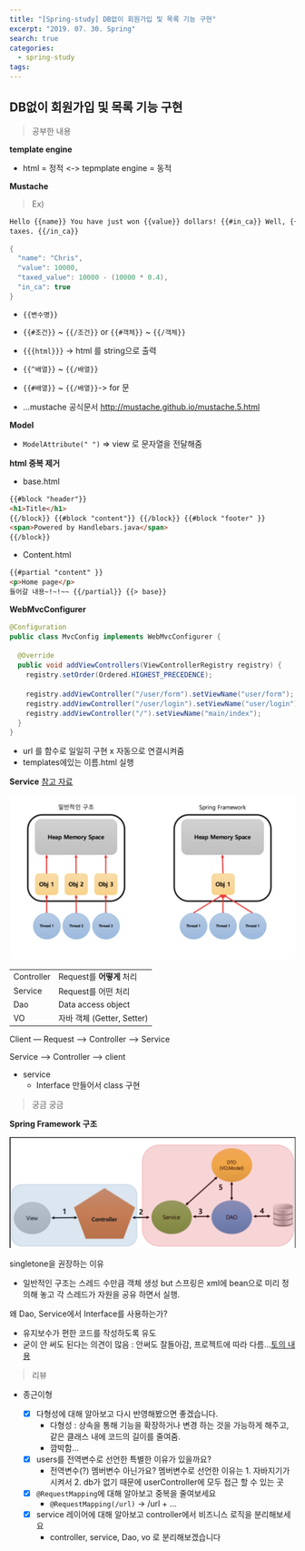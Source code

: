 ```yaml
---
title: "[Spring-study] DB없이 회원가입 및 목록 기능 구현"
excerpt: "2019. 07. 30. Spring"
search: true
categories:
  - spring-study
tags:
---
```


## DB없이 회원가입 및 목록 기능 구현

> 공부한 내용

**template engine**

- html = 정적 <-> tepmplate engine = 동적

**Mustache**

> Ex)

```html
Hello {{name}} You have just won {{value}} dollars! {{#in_ca}} Well, {{taxed_value}} dollars, after
taxes. {{/in_ca}}
```

```java
{
  "name": "Chris",
  "value": 10000,
  "taxed_value": 10000 - (10000 * 0.4),
  "in_ca": true
}
```

- `{{변수명}}`
- `{{#조건}}` ~ `{{/조건}}` or `{{#객체}}` ~ `{{/객체}}`
- `{{{html}}}` -> html 를 string으로 출력

- `{{^배열}}` ~ `{{/배열}}`
- `{{#배열}}` ~ `{{/배열}}`-> for 문
- …mustache 공식문서 <http://mustache.github.io/mustache.5.html>

**Model**

- `ModelAttribute(" ")` => view 로 문자열을 전달해줌

**html 중복 제거**

- base.html

```html
{{#block "header"}}
<h1>Title</h1>
{{/block}} {{#block "content"}} {{/block}} {{#block "footer" }}
<span>Powered by Handlebars.java</span>
{{/block}}
```

- Content.html

```html
{{#partial "content" }}
<p>Home page</p>
들어갈 내용~!~!~~ {{/partial}} {{> base}}
```

**WebMvcConfigurer**

```java
@Configuration
public class MvcConfig implements WebMvcConfigurer {

  @Override
  public void addViewControllers(ViewControllerRegistry registry) {
    registry.setOrder(Ordered.HIGHEST_PRECEDENCE);

    registry.addViewController("/user/form").setViewName("user/form");
    registry.addViewController("/user/login").setViewName("user/login");
    registry.addViewController("/").setViewName("main/index");
  }
}
```

- url 를 함수로 일일히 구현 x 자동으로 연결시켜줌
- templates에있는 이름.html 실행

**Service** [참고 자료](https://onlyformylittlefox.tistory.com/13?category=556988)

![image-20190730224651019](../../assets/images/spring1.png)

|            |                            |
| ---------- | -------------------------- |
| Controller | Request를 **어떻게** 처리  |
| Service    | Request를 어떤 처리        |
| Dao        | Data access object         |
| VO         | 자바 객체 (Getter, Setter) |

Client — Request —> Controller —> Service

Service —> Controller —> client

- service
  - Interface 만들어서 class 구현

> 궁금 궁금

**Spring Framework 구조**

![image-20190730211448228](../../assets/images/spring2.png)

singletone을 권장하는 이유

- 일반적인 구조는 스레드 수만큼 객체 생성 but 스프링은 xml에 bean으로 미리 정의해 놓고 각 스레드가 자원을 공유 하면서 실행.

왜 Dao, Service에서 Interface를 사용하는가?

- 유지보수가 편한 코드를 작성하도록 유도
- 굳이 안 써도 된다는 의견이 많음 : 안써도 잘돌아감, 프로젝트에 따라 다름...[토의 내용](https://blog.fupfin.com/?p=81)

> 리뷰

- 종근이형

  - [x] 다형성에 대해 알아보고 다시 반영해봤으면 좋겠습니다.
    - 다형성 : 상속을 통해 기능을 확장하거나 변경 하는 것을 가능하게 해주고, 같은 클래스 내에 코드의 길이를 줄여줌.
    - 깜박함...
  - [x] users를 전역변수로 선언한 특별한 이유가 있을까요?
    - 전역변수(?) 멤버변수 아닌가요? 멤버변수로 선언한 이유는 1. 자바지기가 시켜서 2. db가 없기 때문에 userController에 모두 접근 할 수 있는 곳
  - [x] `@RequestMapping`에 대해 알아보고 중복을 줄여보세요
    - `@RequestMapping(/url)` -> /url + ...
  - [x] service 레이어에 대해 알아보고 controller에서 비즈니스 로직을 분리해보세요
    - controller, service, Dao, vo 로 분리해보겠습니다
